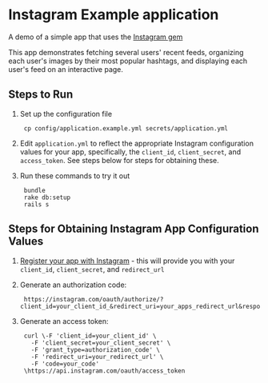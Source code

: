 # Instagram Example application

A demo of a simple app that uses the [Instagram gem](https://github.com/Instagram/instagram-ruby-gem)

This app demonstrates fetching several users' recent feeds, organizing each user's images by their most popular hashtags, and displaying each user's feed on an interactive page.

## Steps to Run

1. Set up the configuration file

        cp config/application.example.yml secrets/application.yml
        
2. Edit `application.yml` to reflect the appropriate Instagram configuration values for your app, specifically, the `client_id`, `client_secret`, and `access_token`. See steps below for steps for obtaining these.
3. Run these commands to try it out

        bundle
        rake db:setup
        rails s

## Steps for Obtaining Instagram App Configuration Values

1. [Register your app with Instagram](http://instagram.com/developer/clients/register/) - this will provide you with your `client_id`, `client_secret`, and `redirect_url`
2. Generate an authorization code:

        https://instagram.com/oauth/authorize/?client_id=your_client_id_&redirect_uri=your_apps_redirect_url&response_type=code

3. Generate an access token:

        curl \-F 'client_id=your_client_id' \
          -F 'client_secret=your_client_secret' \
          -F 'grant_type=authorization_code' \
          -F 'redirect_uri=your_redirect_url' \
          -F 'code=your_code'
        \https://api.instagram.com/oauth/access_token